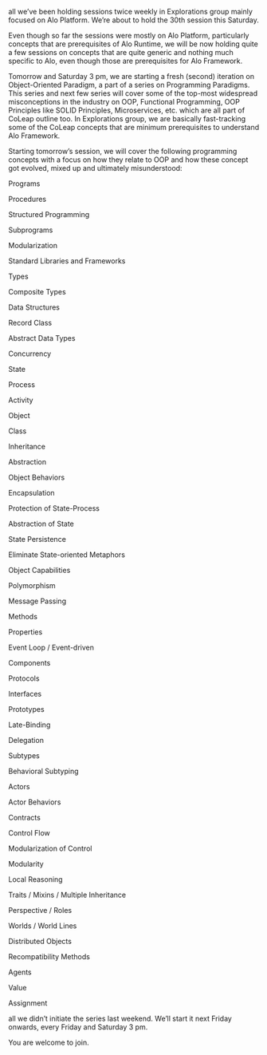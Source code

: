 all we’ve been holding sessions twice weekly in Explorations group mainly focused on Alo Platform. We’re about to hold the 30th session this Saturday.

Even though so far the sessions were mostly on Alo Platform, particularly concepts that are prerequisites of Alo Runtime, we will be now holding quite a few sessions on concepts that are quite generic and nothing much specific to Alo, even though those are prerequisites for Alo Framework.

Tomorrow and Saturday 3 pm, we are starting a fresh (second) iteration on Object-Oriented Paradigm, a part of a series on Programming Paradigms. This series and next few series will cover some of the top-most widespread misconceptions in the industry on OOP, Functional Programming, OOP Principles like SOLID Principles, Microservices, etc. which are all part of CoLeap outline too. In Explorations group, we are basically fast-tracking some of the CoLeap concepts that are minimum prerequisites to understand Alo Framework.

Starting tomorrow’s session, we will cover the following programming concepts with a focus on how they relate to OOP and how these concept got evolved, mixed up and ultimately misunderstood:

Programs

Procedures

Structured Programming

Subprograms

Modularization

Standard Libraries and Frameworks

Types

Composite Types

Data Structures

Record Class

Abstract Data Types

Concurrency

State

Process

Activity

Object

Class

Inheritance

Abstraction

Object Behaviors

Encapsulation

Protection of State-Process

Abstraction of State

State Persistence

Eliminate State-oriented Metaphors

Object Capabilities

Polymorphism

Message Passing

Methods

Properties

Event Loop / Event-driven

Components

Protocols

Interfaces

Prototypes

Late-Binding

Delegation

Subtypes

Behavioral Subtyping

Actors

Actor Behaviors

Contracts

Control Flow

Modularization of Control

Modularity

Local Reasoning

Traits / Mixins / Multiple Inheritance

Perspective / Roles

Worlds / World Lines

Distributed Objects

Recompatibility Methods

Agents

Value

Assignment

all we didn’t initiate the series last weekend. We’ll start it next Friday onwards, every Friday and Saturday 3 pm.

You are welcome to join.